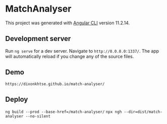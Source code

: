 # MatchAnalyser

This project was generated with [Angular CLI](https://github.com/angular/angular-cli) version 11.2.14.

## Development server

Run `ng serve` for a dev server. Navigate to `http://0.0.0.0:1337/`. The app will automatically reload if you change any of the source files.

## Demo

`https://dixonkhtse.github.io/match-analyser/`

## Deploy

`ng build --prod --base-href=/match-analyser/`
`npx ngh --dir=dist/match-analyser --no-silent`
